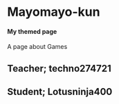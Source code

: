 # Mayomayo-kun

#### My themed page

A page about Games

## Teacher; techno274721
## Student; Lotusninja400
